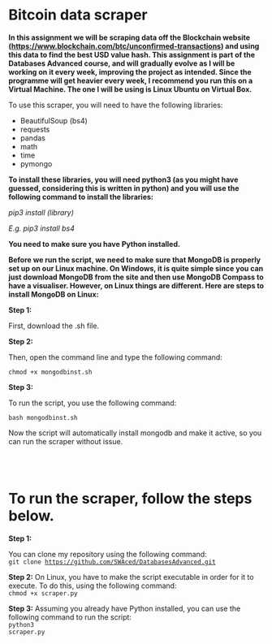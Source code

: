 # Bitcoin data scraper

**In this assignment we will be scraping data off the Blockchain website (https://www.blockchain.com/btc/unconfirmed-transactions) and using this data to find the best USD value hash. This assignment is part of the Databases Advanced course, and will gradually evolve as I will be working on it every week, improving the project as intended. Since the programme will get heavier every week, I recommend you run this on a Virtual Machine. The one I will be using is Linux Ubuntu on Virtual Box.**

To use this scraper, you will need to have the following libraries:
- BeautifulSoup (bs4)
- requests
- pandas
- math
- time
- pymongo

**To install these libraries, you will need python3 (as you might have guessed, considering this is written in python) and you will use the following command to install the libraries:**

*pip3 install (library)*

*E.g. pip3 install bs4*

**You need to make sure you have Python installed.**

**Before we run the script, we need to make sure that MongoDB is properly set up on our Linux machine. On Windows, it is quite simple since you can just download MongoDB from the site and then use MongoDB Compass to have a visualiser. However, on Linux things are different. Here are steps to install MongoDB on Linux:**

**Step 1:**

First, download the .sh file.

**Step 2:**

Then, open the command line and type the following command:

<code>chmod +x mongodbinst.sh</code>

**Step 3:**

To run the script, you use the following command:

<code>bash mongodbinst.sh</code>

Now the script will automatically install mongodb and make it active, so you can run the scraper without issue.

<br>
<br>

# To run the scraper, follow the steps below.

**Step 1:**

You can clone my repository using the following command:
<br>
<code>git clone https://github.com/SWAced/DatabasesAdvanced.git</code>
<br>

**Step 2:**
On Linux, you have to make the script executable in order for it to execute. To do this, using the following command:
<br>
<code>chmod +x scraper.py</code>
<br>

**Step 3:**
Assuming you already have Python installed, you can use the following command to run the script:
<br>
<code>python3 scraper.py</code>
